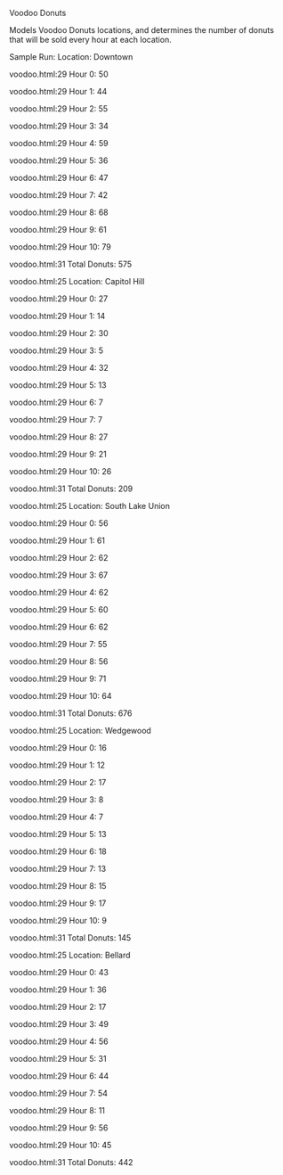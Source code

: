 Voodoo Donuts

Models Voodoo Donuts locations, and determines the number of donuts that will be
sold every hour at each location.

Sample Run:
 Location: Downtown

voodoo.html:29 Hour 0: 50

voodoo.html:29 Hour 1: 44

voodoo.html:29 Hour 2: 55

voodoo.html:29 Hour 3: 34

voodoo.html:29 Hour 4: 59

voodoo.html:29 Hour 5: 36

voodoo.html:29 Hour 6: 47

voodoo.html:29 Hour 7: 42

voodoo.html:29 Hour 8: 68

voodoo.html:29 Hour 9: 61

voodoo.html:29 Hour 10: 79

voodoo.html:31 Total Donuts: 575

voodoo.html:25 Location: Capitol Hill

voodoo.html:29 Hour 0: 27

voodoo.html:29 Hour 1: 14

voodoo.html:29 Hour 2: 30

voodoo.html:29 Hour 3: 5

voodoo.html:29 Hour 4: 32

voodoo.html:29 Hour 5: 13

voodoo.html:29 Hour 6: 7

voodoo.html:29 Hour 7: 7

voodoo.html:29 Hour 8: 27

voodoo.html:29 Hour 9: 21

voodoo.html:29 Hour 10: 26

voodoo.html:31 Total Donuts: 209

voodoo.html:25 Location: South Lake Union

voodoo.html:29 Hour 0: 56

voodoo.html:29 Hour 1: 61

voodoo.html:29 Hour 2: 62

voodoo.html:29 Hour 3: 67

voodoo.html:29 Hour 4: 62

voodoo.html:29 Hour 5: 60

voodoo.html:29 Hour 6: 62

voodoo.html:29 Hour 7: 55

voodoo.html:29 Hour 8: 56

voodoo.html:29 Hour 9: 71

voodoo.html:29 Hour 10: 64

voodoo.html:31 Total Donuts: 676

voodoo.html:25 Location: Wedgewood

voodoo.html:29 Hour 0: 16

voodoo.html:29 Hour 1: 12

voodoo.html:29 Hour 2: 17

voodoo.html:29 Hour 3: 8

voodoo.html:29 Hour 4: 7

voodoo.html:29 Hour 5: 13

voodoo.html:29 Hour 6: 18

voodoo.html:29 Hour 7: 13

voodoo.html:29 Hour 8: 15

voodoo.html:29 Hour 9: 17

voodoo.html:29 Hour 10: 9

voodoo.html:31 Total Donuts: 145

voodoo.html:25 Location: Bellard

voodoo.html:29 Hour 0: 43

voodoo.html:29 Hour 1: 36

voodoo.html:29 Hour 2: 17

voodoo.html:29 Hour 3: 49

voodoo.html:29 Hour 4: 56

voodoo.html:29 Hour 5: 31

voodoo.html:29 Hour 6: 44

voodoo.html:29 Hour 7: 54

voodoo.html:29 Hour 8: 11

voodoo.html:29 Hour 9: 56

voodoo.html:29 Hour 10: 45

voodoo.html:31 Total Donuts: 442
